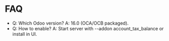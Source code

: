 # FAQ

- Q: Which Odoo version? A: 16.0 (OCA/OCB packaged).
- Q: How to enable? A: Start server with --addon account_tax_balance or install in UI.
